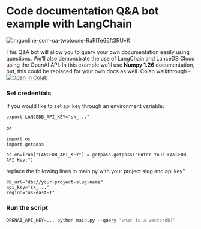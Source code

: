 # Code documentation Q&A bot example with LangChain

![imgonline-com-ua-twotoone-RaRlTe66ft3RUvK](https://github.com/lancedb/vectordb-recipes/assets/15766192/4682b39d-62f4-4722-bc64-f45d45ec8a22)


This Q&A bot will allow you to query your own documentation easily using questions. We'll also demonstrate the use of LangChain and LanceDB Cloud using the OpenAI API. In this example we'll use **Numpy 1.26** documentation, but, this could be replaced for your own docs as well.
Colab walkthrough - <a href="https://colab.research.google.com/github/lancedb/vectordb-recipes/blob/main/examples/Code-Documentation-QA-Bot/main.ipynb"><img src="https://colab.research.google.com/assets/colab-badge.svg" alt="Open In Colab"></a>


### Set credentials
if you would like to set api key through an environment variable:
```
export LANCEDB_API_KEY="sk_..."
```
or
```
import os
import getpass

os.environ["LANCEDB_API_KEY"] = getpass.getpass("Enter Your LANCEDB API Key:")
```

replace the following lines in main.py with your project slug and api key"
```
db_url="db://your-project-slug-name"
api_key="sk_..."
region="us-east-1"
```

### Run the script
```python
OPENAI_API_KEY=... python main.py --query "what is a vectordb?"
```